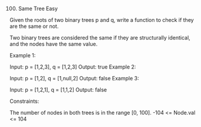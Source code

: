 100. Same Tree
Easy

Given the roots of two binary trees p and q, write a function to check if they are the same or not.

Two binary trees are considered the same if they are structurally identical, and the nodes have the same value.



Example 1:


Input: p = [1,2,3], q = [1,2,3]
Output: true
Example 2:


Input: p = [1,2], q = [1,null,2]
Output: false
Example 3:


Input: p = [1,2,1], q = [1,1,2]
Output: false


Constraints:

The number of nodes in both trees is in the range [0, 100].
-104 <= Node.val <= 104
